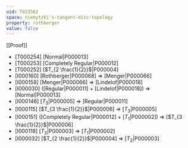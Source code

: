 ```yaml
---
uid: T023562
space: niemytzki's-tangent-disc-topology
property: rothberger
value: false
---
```

[[Proof]]

* [T000254] [Normal|P000013]
* [T000253] [Completely Regular|P000012]
* [T000252] [$T_{2 \frac{1}{2}}$|P000004]
* [I000160] [Rothberger|P000068] => [Menger|P000066]
* [I000158] [Menger|P000066] => [Lindelof|P000018]
* [I000030] ([Regular|P000011] + [Lindelof|P000018]) => [Normal|P000013]
* [I000146] [$T_3$|P000005] => [Regular|P000011]
* [I000115] [$T_{3 \frac{1}{2}}$|P000006] => [$T_3$|P000005]
* [I000151] ([Completely Regular|P000012] + [$T_1$|P000002]) => [$T_{3 \frac{1}{2}}$|P000006]
* [I000118] [$T_2$|P000003] => [$T_1$|P000002]
* [I000032] [$T_{2 \frac{1}{2}}$|P000004] => [$T_2$|P000003]

